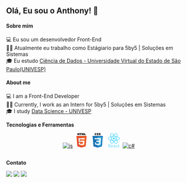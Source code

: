 ## Olá, Eu sou o Anthony! 👋

#### Sobre mim <br>
💻 Eu sou um desenvolvedor Front-End<br>
👩‍💻 Atualmente eu trabalho como Estágiario para 5by5 | Soluções em Sistemas<br>
🎓 Eu estudo <a href="https://univesp.br/cursos/bacharel-em-ciencia-de-dados" rel="nofollow">Ciência de Dados - Universidade Virtual do Estado de São Paulo(UNIVESP)</a>

#### About me <br>
💻 I am a Front-End Developer<br>
👩‍💻 Currently, I work as an Intern for 5by5 | Soluções em Sistemas<br>
🎓 I study <a href="https://univesp.br/cursos/bacharel-em-ciencia-de-dados" rel="nofollow">Data Science - UNIVESP</a>

<p dir="auto"><strong>Tecnologias e Ferramentas</strong></p>
<div align="center" dir="auto">
<a target="_blank" rel="noopener noreferrer nofollow" href="https://camo.githubusercontent.com/16bbe3c62e06c0099a8bd86816b7993b3eb49d8cd21eb74c7bff7db7dc3787b7/68747470733a2f2f63646e2e6a7364656c6976722e6e65742f67682f64657669636f6e732f64657669636f6e2f69636f6e732f6a6176617363726970742f6a6176617363726970742d6f726967696e616c2e737667"><img alt="js" height="40" width="40" src="https://camo.githubusercontent.com/16bbe3c62e06c0099a8bd86816b7993b3eb49d8cd21eb74c7bff7db7dc3787b7/68747470733a2f2f63646e2e6a7364656c6976722e6e65742f67682f64657669636f6e732f64657669636f6e2f69636f6e732f6a6176617363726970742f6a6176617363726970742d6f726967696e616c2e737667" data-canonical-src="https://cdn.jsdelivr.net/gh/devicons/devicon/icons/javascript/javascript-original.svg" style="max-width: 100%;"></a>
<img src="https://github.com/devicons/devicon/blob/master/icons/html5/html5-original-wordmark.svg" alt="html5" witdh="40" height="40" style="max-width:100%;"></img>
<img src="https://github.com/devicons/devicon/blob/master/icons/css3/css3-original-wordmark.svg" alt="css3" witdh="40" height="40" style="max-width:100%;"></img>
<img src="https://github.com/devicons/devicon/blob/master/icons/react/react-original-wordmark.svg" alt="react" witdh="40" height="40" style="max-width:100%;"></img>
<a target="_blank" rel="noopener noreferrer nofollow" href="https://camo.githubusercontent.com/6bffdf7511ad2efb80dcb539a0d8603d4d017e58302af626744d3c6022414be2/68747470733a2f2f63646e2e6a7364656c6976722e6e65742f67682f64657669636f6e732f64657669636f6e406c61746573742f69636f6e732f6373686172702f6373686172702d6f726967696e616c2e737667"><img alt="c#" height="40" width="40" src="https://camo.githubusercontent.com/6bffdf7511ad2efb80dcb539a0d8603d4d017e58302af626744d3c6022414be2/68747470733a2f2f63646e2e6a7364656c6976722e6e65742f67682f64657669636f6e732f64657669636f6e406c61746573742f69636f6e732f6373686172702f6373686172702d6f726967696e616c2e737667" data-canonical-src="https://cdn.jsdelivr.net/gh/devicons/devicon@latest/icons/csharp/csharp-original.svg" style="max-width: 100%;"></a>
</div>
<h2 dir="auto"></h2>

<p dir="auto"><strong>Contato</strong></p>
<a href="https://instagram.com/anthony.ccosta" target="_blank"><img loading="lazy" src="https://img.shields.io/badge/-Instagram-%23E4405F?style=for-the-badge&logo=instagram&logoColor=white" target="_blank"></a>
<a href = "mailto:contato@ccosta.anthony@gmail.com"><img loading="lazy" src="https://img.shields.io/badge/Gmail-D14836?style=for-the-badge&logo=gmail&logoColor=white" target="_blank"></a>
<a href="https://www.linkedin.com/in/anthonyccosta" target="_blank"><img loading="lazy" src="https://img.shields.io/badge/-LinkedIn-%230077B5?style=for-the-badge&logo=linkedin&logoColor=white" target="_blank"></a>
